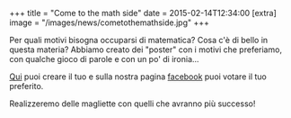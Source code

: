 +++
title = "Come to the math side"
date = 2015-02-14T12:34:00
[extra]
image = "/images/news/cometothemathside.jpg"
+++

Per quali motivi bisogna occuparsi di matematica? Cosa c'è di bello in questa materia? Abbiamo creato dei "poster" con i motivi che preferiamo, con qualche gioco di parole e con un po' di ironia...

[Qui][1] puoi creare il tuo e sulla nostra pagina [facebook][2] puoi votare il tuo preferito.

Realizzeremo delle magliette con quelli che avranno più successo!

[1]: http://wow.luogoideale.org/memegen.php
[2]: https://www.facebook.com/pigreco.luogoideale
